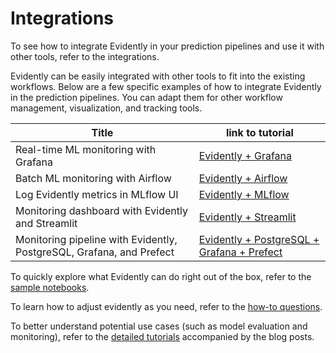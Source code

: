 # Integrations

To see how to integrate Evidently in your prediction pipelines and use it with other tools, refer to the integrations. 

Evidently can be easily integrated with other tools to fit into the existing workflows. 
Below are a few specific examples of how to integrate Evidently in the prediction pipelines. You can adapt them for other workflow management, visualization, and tracking tools.


Title | link to tutorial
--- | ---
Real-time ML monitoring with Grafana | [Evidently + Grafana](grafana_monitoring_service/)
Batch ML monitoring with Airflow | [Evidently + Airflow](airflow_drift_detection/)
Log Evidently metrics in MLflow UI | [Evidently + MLflow](mlflow_logging/)
Monitoring dashboard with Evidently and Streamlit | [Evidently + Streamlit](streamlit_dashboard/)
Monitoring pipeline with Evidently, PostgreSQL, Grafana, and Prefect| [Evidently + PostgreSQL + Grafana + Prefect](postgres_grafana_batch_monitoring/)

To quickly explore what Evidently can do right out of the box, refer to the [sample notebooks](../sample_notebooks/).

To learn how to adjust evidently as you need, refer to the [how-to questions](../how_to_questions/).

To better understand potential use cases (such as model evaluation and monitoring), refer to the [detailed tutorials](../data_stories/) accompanied by the blog posts.
